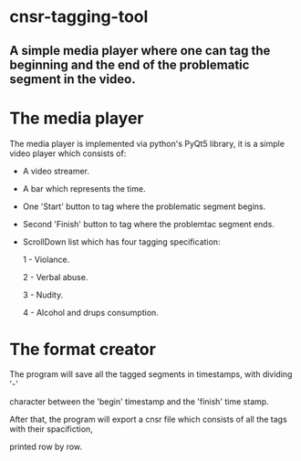 # cnsr-tagging-tool

A simple media player where one can tag the beginning and the end of the problematic segment in the video.
-

# The media player
The media player is implemented via python's PyQt5 library, it is a simple video player which consists of:

- A video streamer.

- A bar which represents the time.

- One 'Start' button to tag where the problematic segment begins.

- Second 'Finish' button to tag where the problemtac segment ends.

- ScrollDown list which has four tagging specification:
    
   1 - Violance.
   
   2 - Verbal abuse.
   
   3 - Nudity.
   
   4 - Alcohol and drups consumption.
    

# The format creator

The program will save all the tagged segments in timestamps, with dividing '-' 

character between the 'begin' timestamp and the 'finish' time stamp.

After that, the program will export a cnsr file which consists of all the tags with their spacifiction,

printed row by row.


